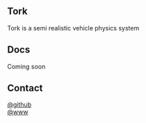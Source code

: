 ## Tork
Tork is  a semi realistic vehicle physics system

## Docs
Coming soon

## Contact
[@github](https://www.github.com/adrenak)  
[@www](http://www.vatsalambastha.com)  